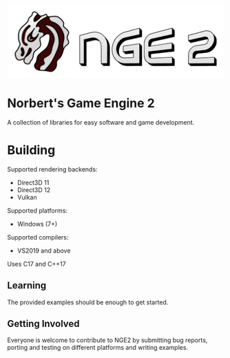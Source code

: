 ![logo here](credit_display_alt.png)
# Norbert's Game Engine 2
A collection of libraries for easy software and game development.

# Building
Supported rendering backends:
* Direct3D 11
* Direct3D 12
* Vulkan

Supported platforms:
* Windows (7+)

Supported compilers:
* VS2019 and above

Uses C17 and C++17

## Learning
The provided examples should be enough to get started.

## Getting Involved

Everyone is welcome to contribute to NGE2 by submitting bug reports, porting and testing on different platforms and writing examples.
